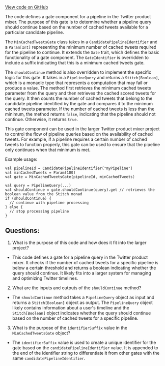 [View code on GitHub](https://github.com/misbahsy/the-algorithm/home-mixer/server/src/main/scala/com/twitter/home_mixer/functional_component/gate/MinCachedTweetsGate.scala)

The code defines a gate component for a pipeline in the Twitter product mixer. The purpose of this gate is to determine whether a pipeline query should continue based on the number of cached tweets available for a particular candidate pipeline. 

The `MinCachedTweetsGate` class takes in a `CandidatePipelineIdentifier` and a `Param[Int]` representing the minimum number of cached tweets required for the pipeline to continue. It extends the `Gate` trait, which defines the basic functionality of a gate component. The `GateIdentifier` is overridden to include a suffix indicating that this is a minimum cached tweets gate. 

The `shouldContinue` method is also overridden to implement the specific logic for this gate. It takes in a `PipelineQuery` and returns a `Stitch[Boolean]`, which is a monadic type that represents a computation that may fail or produce a value. The method first retrieves the minimum cached tweets parameter from the query and then retrieves the cached scored tweets for the query. It then counts the number of cached tweets that belong to the candidate pipeline identified by the gate and compares it to the minimum cached tweets parameter. If the number of cached tweets is less than the minimum, the method returns `false`, indicating that the pipeline should not continue. Otherwise, it returns `true`. 

This gate component can be used in the larger Twitter product mixer project to control the flow of pipeline queries based on the availability of cached tweets. For example, if a pipeline requires a certain number of cached tweets to function properly, this gate can be used to ensure that the pipeline only continues when that minimum is met. 

Example usage:

```
val pipelineId = CandidatePipelineIdentifier("myPipeline")
val minCachedTweets = Param(100)
val gate = MinCachedTweetsGate(pipelineId, minCachedTweets)

val query = PipelineQuery(...)
val shouldContinue = gate.shouldContinue(query).get // retrieves the boolean value from the Stitch monad
if (shouldContinue) {
  // continue with pipeline processing
} else {
  // stop processing pipeline
}
```
## Questions: 
 1. What is the purpose of this code and how does it fit into the larger project?
- This code defines a gate for a pipeline query in the Twitter product mixer. It checks if the number of cached tweets for a specific pipeline is below a certain threshold and returns a boolean indicating whether the query should continue. It likely fits into a larger system for managing and optimizing Twitter timelines.

2. What are the inputs and outputs of the `shouldContinue` method?
- The `shouldContinue` method takes a `PipelineQuery` object as input and returns a `Stitch[Boolean]` object as output. The `PipelineQuery` object likely contains information about a user's timeline and the `Stitch[Boolean]` object indicates whether the query should continue based on the number of cached tweets for a specific pipeline.

3. What is the purpose of the `identifierSuffix` value in the `MinCachedTweetsGate` object?
- The `identifierSuffix` value is used to create a unique identifier for the gate based on the `candidatePipelineIdentifier` value. It is appended to the end of the identifier string to differentiate it from other gates with the same `candidatePipelineIdentifier`.